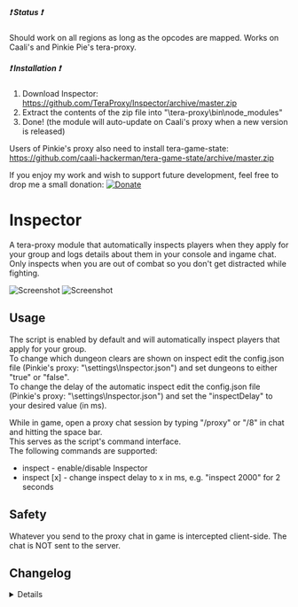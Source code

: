 ##### :heavy_exclamation_mark: Status :heavy_exclamation_mark:
Should work on all regions as long as the opcodes are mapped. Works on Caali's and Pinkie Pie's tera-proxy.

##### :heavy_exclamation_mark: Installation :heavy_exclamation_mark:
1) Download Inspector: https://github.com/TeraProxy/Inspector/archive/master.zip
2) Extract the contents of the zip file into "\tera-proxy\bin\node_modules\"
3) Done! (the module will auto-update on Caali's proxy when a new version is released)
  
Users of Pinkie's proxy also need to install tera-game-state: https://github.com/caali-hackerman/tera-game-state/archive/master.zip  
  
If you enjoy my work and wish to support future development, feel free to drop me a small donation: [![Donate](https://www.paypalobjects.com/webstatic/en_US/i/buttons/PP_logo_h_100x26.png)](https://www.paypal.com/cgi-bin/webscr?cmd=_donations&business=A3KBZUCSEQ5RJ&lc=US&item_name=TeraProxy&curency_code=USD&no_note=1&no_shipping=1&currency_code=USD&bn=PP%2dDonationsBF%3abtn_donate_SM%2egif%3aNonHosted)

# Inspector  
A tera-proxy module that automatically inspects players when they apply for your group and logs details about them in your console and ingame chat.  
Only inspects when you are out of combat so you don't get distracted while fighting.  
  
![Screenshot](https://i.imgur.com/C3v27Zn.png)
![Screenshot](https://i.imgur.com/oxTNFhO.png)

## Usage
The script is enabled by default and will automatically inspect players that apply for your group.  
To change which dungeon clears are shown on inspect edit the config.json file (Pinkie's proxy: "\settings\Inspector.json") and set dungeons to either "true" or "false".  
To change the delay of the automatic inspect edit the config.json file (Pinkie's proxy: "\settings\Inspector.json") and set the "inspectDelay" to your desired value (in ms).  
  
While in game, open a proxy chat session by typing "/proxy" or "/8" in chat and hitting the space bar.  
This serves as the script's command interface.  
The following commands are supported:  
  
* inspect - enable/disable Inspector
* inspect [x] - change inspect delay to x in ms, e.g. "inspect 2000" for 2 seconds
  
## Safety
Whatever you send to the proxy chat in game is intercepted client-side. The chat is NOT sent to the server.

## Changelog
<details>

### 1.3.6
* [~] Look and feel will now be the same on Caali's and Pinkie's proxy
### 1.3.5
* [-] Removed support for patch versions < 75
### 1.3.4
* [*] Updated S_USER_PAPERDOLL_INFO version
* [+] Added a branch for Pinkie Pie's tera-proxy
### 1.3.3
* [~] Code changes due to Caali's recent tera-proxy updates
* [-] Removed support for Pinkie Pie's tera-proxy
### 1.3.2
* [+] Added option to edit which dungeons are shown via config.json
* [+] Added option to edit delay of auto-inspect
* [*] Performance optimization
### 1.3.0
* [+] Rewrote code to use Caali's "tera-game-state" module in order to reduce overhead
* [+] Now supports auto-updating via Caali's tera-proxy
* [+] Now prints applicant's item level to ingame chat
* [+] Now prints applicant's clear count of currently relevant dungeons to ingame chat and console (thanks tera-love)
* [~] Now using a json database instead of additional js files
### 1.2.1
* [*] Updated hook versions for compatibility with the latest tera-proxy
### 1.2.0
* [*] Some code cleanup
* [*] Full conversion to Pinkie Pie's command module
### 1.1.0
* [+] Added logging of a character's information to the console
### 1.0.0
* [~] Initial Release

</details>